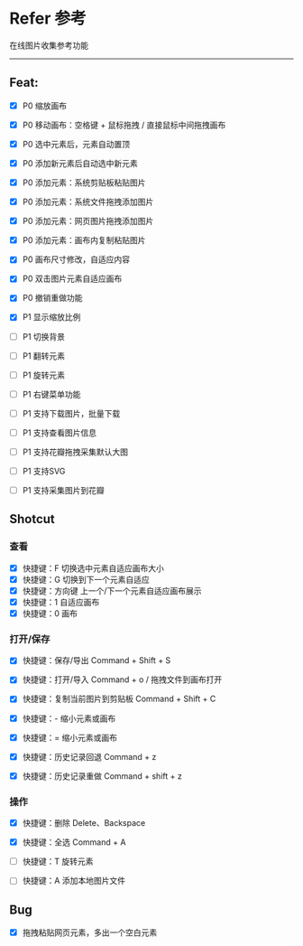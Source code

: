 # Refer 参考

在线图片收集参考功能

---

## Feat:
* [x] P0 缩放画布
* [x] P0 移动画布：空格键 + 鼠标拖拽 / 直接鼠标中间拖拽画布
* [x] P0 选中元素后，元素自动置顶
* [x] P0 添加新元素后自动选中新元素
* [x] P0 添加元素：系统剪贴板粘贴图片
* [x] P0 添加元素：系统文件拖拽添加图片
* [x] P0 添加元素：网页图片拖拽添加图片
* [x] P0 添加元素：画布内复制粘贴图片
* [x] P0 画布尺寸修改，自适应内容
* [x] P0 双击图片元素自适应画布
* [x] P0 撤销重做功能
* [x] P1 显示缩放比例

* [ ] P1 切换背景
* [ ] P1 翻转元素
* [ ] P1 旋转元素
* [ ] P1 右键菜单功能
* [ ] P1 支持下载图片，批量下载
* [ ] P1 支持查看图片信息
* [ ] P1 支持花瓣拖拽采集默认大图
* [ ] P1 支持SVG
* [ ] P1 支持采集图片到花瓣
  

  
## Shotcut

### 查看
* [x] 快捷键：F 切换选中元素自适应画布大小
* [x] 快捷键：G 切换到下一个元素自适应
* [x] 快捷键：方向键 上一个/下一个元素自适应画布展示
* [x] 快捷键：1 自适应画布
* [x] 快捷键：0 画布

### 打开/保存
* [x] 快捷键：保存/导出 Command + Shift + S
* [x] 快捷键：打开/导入 Command + o / 拖拽文件到画布打开
* [x] 快捷键：复制当前图片到剪贴板 Command + Shift + C

* [x] 快捷键：- 缩小元素或画布
* [x] 快捷键：= 缩小元素或画布
* [x] 快捷键：历史记录回退 Command + z
* [x] 快捷键：历史记录重做 Command + shift + z

### 操作
* [x] 快捷键：删除 Delete、Backspace
* [x] 快捷键：全选 Command + A
* [ ] 快捷键：T 旋转元素
* [ ] 快捷键：A 添加本地图片文件


## Bug
* [x] 拖拽粘贴网页元素，多出一个空白元素